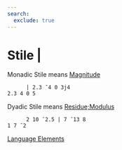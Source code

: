 ```yaml
---
search:
  exclude: true
---
```

<h1 class="heading"><span class="name">Stile</span> <span class="command">|</span></h1>


Monadic Stile means
[Magnitude](../primitive-functions/magnitude.md)
```apl
      | 2.3 ¯4 0 3j4
2.3 4 0 5
```

Dyadic Stile means
[Residue;Modulus](../primitive-functions/residue.md)
```apl
      2 10 ¯2.5 | 7 ¯13 8
1 7 ¯2
```
[Language Elements](./language-elements.md)


